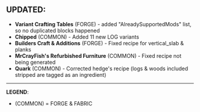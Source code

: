 ## UPDATED:
- **Variant Crafting Tables** (FORGE) - added "AlreadySupportedMods" list, so no duplicated blocks happened
- **Chipped** (COMMON) - Added 11 new LOG variants
- **Builders Craft & Additions** (FORGE) - Fixed recipe for vertical_slab & planks
- **MrCrayFish's Refurbished Furniture** (COMMON) - Fixed recipe not being generated
- **Quark** (COMMON) - Corrected hedge's recipe (logs & woods included stripped are tagged as an ingredient)

---
**LEGEND**:
- (COMMON) = FORGE & FABRIC